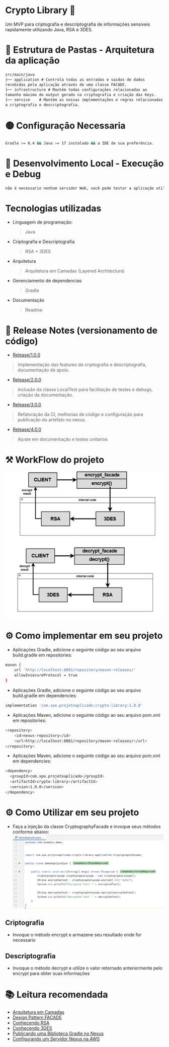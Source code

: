 # Crypto Library 🔐

Um MVP para criptografia e descriptografia de informações sensiveis rapidamente utilizando Java, RSA e 3DES.

# 📁 Estrutura de Pastas - Arquitetura da aplicação

    src/main/java
    ├── application # Controla todas as entradas e saidas de dados recebidas pela aplicação através de uma classe FACADE.
    ├── infrastructure # Mantém todas configurações relacionadas ao tamanho máximo do output gerado na criptografia e criação das Keys.   
    ├── service    # Mantém as nossas implementações e regras relacionadas a criptografia e descriptografia.

# 🟡 Configuração Necessaria

```sh
Gradle >= 8.4 && Java >= 17 instalado && a IDE de sua preferência.
```

# 🔵 Desenvolvimento Local - Execução e Debug

```sh
não é necessario nenhum servidor Web, você pode testar a aplicação utilizando a classe LocalTest.java
```

# Tecnologias utilizadas

- Linguagem de programação:
  > Java
- Criptografia e Descriptografia
  > RSA + 3DES
- Arquitetura
  > Arquitetura em Camadas (Layered Architecture)
- Gerenciamento de dependencias
  > Gradle
- Documentação
  > Readme
  
# 📄 Release Notes (versionamento de código)
- [Release/1.0.0](https://github.com/cunhaDev/crypto-library/tree/Release/1.0.0)
> Implementação das features de criptografia e descriptografia, documentação de apoio.
- [Release/2.0.0](https://github.com/cunhaDev/crypto-library/tree/Release/2.0.0)
> Inclusão da classe LocalTest para facilitação de testes e debugs, criação da documentação.
- [Release/3.0.0](https://github.com/cunhaDev/crypto-library/tree/Release/3.0.0)
> Refatoração da CI, melhorias de código e configuração para publicação do artefato no nexus.
- [Release/4.0.0](https://github.com/cunhaDev/crypto-library/tree/Release/4.0.0)
> Ajuste em documentação e testes unitarios

# ⚒️ WorkFlow do projeto
![img.png](img.png)

# ⚙️ Como implementar em seu projeto
- Aplicações Gradle, adicione o seguinte código ao seu arquivo build.gradle em repositories:
```sh
maven {
    url 'http://localhost:8081/repository/maven-releases/'
    allowInsecureProtocol = true
}
```
- Aplicações Gradle, adicione o seguinte código ao seu arquivo build.gradle em dependencies:
```sh
implementation 'com.xpe.projetoaplicado:crypto-library:1.0.0'
```

- Aplicações Maven, adicione o seguinte código ao seu arquivo pom.xml em repositories:
```sh
<repository>
    <id>nexus-repository</id>
    <url>http://localhost:8081/repository/maven-releases/</url>
</repository>
```
- Aplicações Maven, adicione o seguinte código ao seu arquivo pom.xml em dependencies:
```sh
<dependency>
  <groupId>com.xpe.projetoaplicado</groupId>
  <artifactId>crypto-library</artifactId>
  <version>1.0.0</version>
</dependency>
```

# ⚙️ Como Utilizar em seu projeto
- Faça a injeção da classe CryptographyFacade e invoque seus métodos conforme abaixo:
  ![img2.png](img2.png)

## Criptografia
- Invoque o método encrypt e armazene seu resultado onde for necessario

## Descriptografia
- Invoque o método decrypt e utilize o valor retornado anteriormente pelo encrypt para obter suas informações

# 📚 Leitura recomendada
- [Arquitetura em Camadas](https://escolalbk.com.br/glossario/o-que-e-layered-architecture-arquitetura-em-camadas/)
- [Design Pattern FACADE](https://refactoring.guru/pt-br/design-patterns/facade)
- [Conhecendo RSA](https://www.baeldung.com/java-rsa)
- [Conhecendo 3DES](https://www.baeldung.com/java-3des)
- [Publicando uma Biblioteca Gradle no Nexus](https://medium.com/@simionrazvan/how-to-create-a-gradle-library-and-publish-it-on-nexus-34be19b520aa)
- [Configurando um Servidor Nexus na AWS](https://dev.to/otobong_edoho_7796fec1f41/how-to-publish-a-java-artifact-built-with-gradle-to-a-nexus-repository-part-1-17p6)
